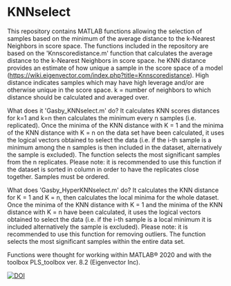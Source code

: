 # KNNselect
This repository contains MATLAB functions allowing the selection of samples based on the minimum of the average distance to the k-Nearest Neighbors in score space.
The functions included in the repository are based on the 'Knnscoredistance.m' function that calculates the average distance to the k-Nearest Neighbors in score space. he KNN distance provides an estimate of how unique a sample in the score space of a model (https://wiki.eigenvector.com/index.php?title=Knnscoredistance). High distance indicates samples which may have high leverage and/or are otherwise unique in the score space. k = number of neighbors to which distance should be calculated and averaged over. 

What does it 'Gasby_KNNselect.m' do? It calculates KNN scores distances for k=1 and k=n then calculates the minimum every n samples (i.e. replicated). Once the minima of the KNN distance with K = 1 and the minima of the KNN distance with K = n on the data set have been calculated, it uses the logical vectors obtained to select the data (i.e. if the i-th sample is a minimum among the n samples is then included in the dataset, alternatively the sample is excluded). The function selects the most significant samples from the n replicates. Please note: it is recommended to use this function if the dataset is sorted in column in order to have the replicates close together. Samples must be ordered.

What does 'Gasby_HyperKNNselect.m' do? It calculates the KNN distance for K = 1 and K = n, then calculates the local minima for the whole dataset. Once the minima of the KNN distance with K = 1 and the minima of the KNN distance with K = n have been calculated, it uses the logical vectors obtained to select the data (i.e. if the i-th sample is a local minimum it is included alternatively the sample is excluded).  Please note: it is recommended to use this function for removing outliers. The function selects the most significant samples within the entire data set.

Functions were thought for working within MATLAB® 2020 and with the toolbox PLS_toolbox ver. 8.2 (Eigenvector Inc).

[![DOI](https://zenodo.org/badge/274704246.svg)](https://zenodo.org/badge/latestdoi/274704246)
